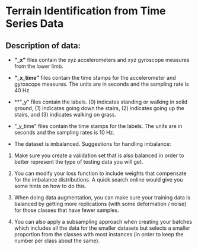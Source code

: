 # Terrain Identification from Time Series Data

## Description of data:

* **"_x"** files contain the xyz accelerometers and xyz gyroscope measures from the lower limb.
* **"_x_time"** files contain the time stamps for the accelerometer and gyroscope measures. The units are in seconds and the sampling rate is 40 Hz.
* **"_y" files contain the labels. (0) indicates standing or walking in solid ground, (1) indicates going down the stairs, (2) indicates going up the stairs, and (3) indicates walking on grass.
* "_y_time" files contain the time stamps for the labels. The units are in seconds and the sampling rates is 10 Hz. 

* The dataset is imbalanced. Suggestions for handling imbalance: 
1. Make sure you create a validation set that is also balanced in order to better represent the type of testing data you will get.

2. You can modify your loss function to include weights that compensate for the imbalance distributions. A quick search online would give you some hints on how to do this.

3. When doing data augmentation, you can make sure your training data is balanced by getting more replications (with some deformation / noise) for those classes that have fewer samples.

4. You can also apply a subsampling approach when creating your batches which includes all the data for the smaller datasets but selects a smaller proportion from the classes with most instances (in order to keep the number per class about the same).
